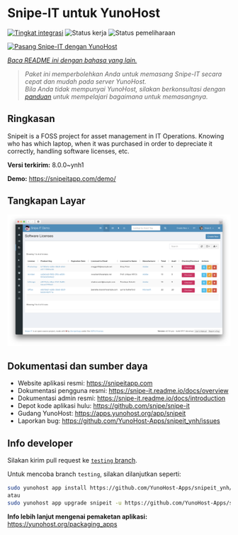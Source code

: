 <!--
N.B.: README ini dibuat secara otomatis oleh <https://github.com/YunoHost/apps/tree/master/tools/readme_generator>
Ini TIDAK boleh diedit dengan tangan.
-->

# Snipe-IT untuk YunoHost

[![Tingkat integrasi](https://apps.yunohost.org/badge/integration/snipeit)](https://ci-apps.yunohost.org/ci/apps/snipeit/)
![Status kerja](https://apps.yunohost.org/badge/state/snipeit)
![Status pemeliharaan](https://apps.yunohost.org/badge/maintained/snipeit)

[![Pasang Snipe-IT dengan YunoHost](https://install-app.yunohost.org/install-with-yunohost.svg)](https://install-app.yunohost.org/?app=snipeit)

*[Baca README ini dengan bahasa yang lain.](./ALL_README.md)*

> *Paket ini memperbolehkan Anda untuk memasang Snipe-IT secara cepat dan mudah pada server YunoHost.*  
> *Bila Anda tidak mempunyai YunoHost, silakan berkonsultasi dengan [panduan](https://yunohost.org/install) untuk mempelajari bagaimana untuk memasangnya.*

## Ringkasan

Snipeit is a FOSS project for asset management in IT Operations. Knowing who has which laptop, when it was purchased in order to depreciate it correctly, handling software licenses, etc.

**Versi terkirim:** 8.0.0~ynh1

**Demo:** <https://snipeitapp.com/demo/>

## Tangkapan Layar

![Tangkapan Layar pada Snipe-IT](./doc/screenshots/screenshot.png)

## Dokumentasi dan sumber daya

- Website aplikasi resmi: <https://snipeitapp.com>
- Dokumentasi pengguna resmi: <https://snipe-it.readme.io/docs/overview>
- Dokumentasi admin resmi: <https://snipe-it.readme.io/docs/introduction>
- Depot kode aplikasi hulu: <https://github.com/snipe/snipe-it>
- Gudang YunoHost: <https://apps.yunohost.org/app/snipeit>
- Laporkan bug: <https://github.com/YunoHost-Apps/snipeit_ynh/issues>

## Info developer

Silakan kirim pull request ke [`testing` branch](https://github.com/YunoHost-Apps/snipeit_ynh/tree/testing).

Untuk mencoba branch `testing`, silakan dilanjutkan seperti:

```bash
sudo yunohost app install https://github.com/YunoHost-Apps/snipeit_ynh/tree/testing --debug
atau
sudo yunohost app upgrade snipeit -u https://github.com/YunoHost-Apps/snipeit_ynh/tree/testing --debug
```

**Info lebih lanjut mengenai pemaketan aplikasi:** <https://yunohost.org/packaging_apps>
